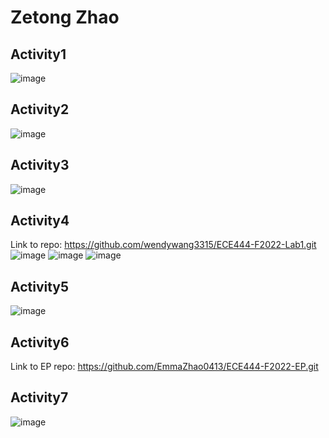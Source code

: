 # Zetong Zhao
## Activity1
![image](https://user-images.githubusercontent.com/53381276/190836319-e1098307-ca91-40f9-9ab9-5f04e80f23e4.png)
## Activity2
![image](https://user-images.githubusercontent.com/53381276/190837195-117ce78c-9644-43cd-a983-5683b1344d20.png)
## Activity3
![image](https://user-images.githubusercontent.com/53381276/190837657-210baf78-5c0b-443e-a4a1-1c67cdc4734e.png)
## Activity4
Link to repo: https://github.com/wendywang3315/ECE444-F2022-Lab1.git
![image](https://user-images.githubusercontent.com/53381276/190864380-db55448e-6fde-49d8-886a-6d6c828983db.png)
![image](https://user-images.githubusercontent.com/53381276/190855671-30b323ae-ee79-4fbb-8e39-85b4d5f2d55d.png)
![image](https://user-images.githubusercontent.com/53381276/190864151-40e8f238-1b52-48e9-bb46-0d66fb832e41.png)
## Activity5
![image](https://user-images.githubusercontent.com/53381276/190838285-44284526-ea09-4035-8008-7e7b2fc13de4.png)
## Activity6
Link to EP repo: https://github.com/EmmaZhao0413/ECE444-F2022-EP.git
## Activity7
![image](https://user-images.githubusercontent.com/53381276/190856703-0f31991c-2c53-4eff-af9b-87369799fd2f.png)
